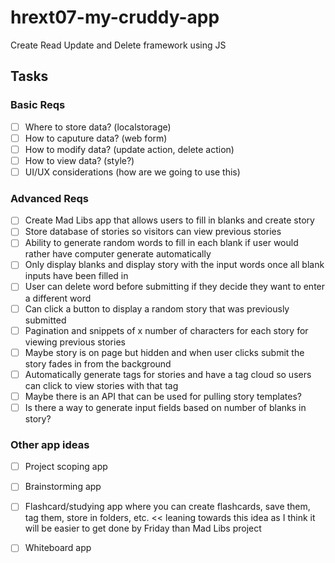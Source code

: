 # hrext07-my-cruddy-app
Create Read Update and Delete framework using JS


## Tasks

### Basic Reqs
- [ ] Where to store data? (localstorage)
- [ ] How to caputure data? (web form)
- [ ] How to modify data? (update action, delete action)
- [ ] How to view data? (style?)
- [ ] UI/UX considerations (how are we going to use this)

### Advanced Reqs
- [ ] Create Mad Libs app that allows users to fill in blanks and create story
- [ ] Store database of stories so visitors can view previous stories
- [ ] Ability to generate random words to fill in each blank if user would rather have computer generate automatically
- [ ] Only display blanks and display story with the input words once all blank inputs have been filled in
- [ ] User can delete word before submitting if they decide they want to enter a different word
- [ ] Can click a button to display a random story that was previously submitted
- [ ] Pagination and snippets of x number of characters for each story for viewing previous stories
- [ ] Maybe story is on page but hidden and when user clicks submit the story fades in from the background
- [ ] Automatically generate tags for stories and have a tag cloud so users can click to view stories with that tag
- [ ] Maybe there is an API that can be used for pulling story templates?
- [ ] Is there a way to generate input fields based on number of blanks in story?

### Other app ideas

- [ ] Project scoping app
- [ ] Brainstorming app
- [ ] Flashcard/studying app where you can create flashcards, save them, tag them, store in folders, etc. << leaning towards this idea as I think it will be easier to get done by Friday than Mad Libs project
- [ ] Whiteboard app


